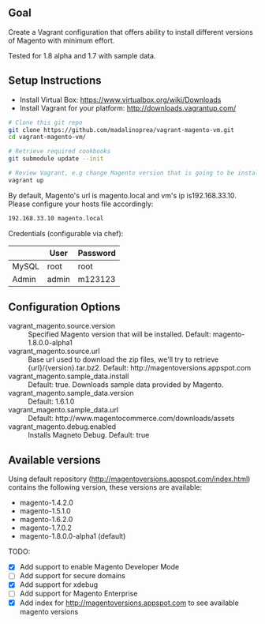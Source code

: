 Goal
------------------
Create a Vagrant configuration that offers ability to install different versions of Magento with minimum effort.

Tested for 1.8 alpha and 1.7 with sample data.

Setup Instructions
-------------------
 * Install Virtual Box: https://www.virtualbox.org/wiki/Downloads
 * Install Vagrant for your platform: http://downloads.vagrantup.com/

```bash
# Clone this git repo
git clone https://github.com/madalinoprea/vagrant-magento-vm.git
cd vagrant-magento-vm/

# Retrieve required cookbooks
git submodule update --init

# Review Vagrant, e.g change Magento version that is going to be installed
vagrant up
```

By default, Magento's url is magento.local and vm's ip is192.168.33.10. Please configure your hosts file accordingly:
```bash
192.168.33.10 magento.local
```

Credentials (configurable via chef):

 
|       | User  | Password |
| ----- | ------| -------- |
| MySQL | root  | root     |
| Admin | admin | m123123 |



Configuration Options
---------------------
<dl>

<dt>vagrant_magento.source.version</dt>
<dd>Specified Magento version that will be installed.  Default: magento-1.8.0.0-alpha1</dd>

<dt>vagrant_magento.source.url</dt>
<dd>Base url used to download the zip files, we'll try to retrieve {url}/{version}.tar.bz2. Default: http://magentoversions.appspot.com</dd>
 
<dt>vagrant_magento.sample_data.install</dt>
<dd>Default: true. Downloads sample data provided by Magento.</dd>

<dt>vagrant_magento.sample_data.version</dt>
<dd>Default: 1.6.1.0</dd>

<dt>vagrant_magento.sample_data.url</dt>
<dd>Default: http://www.magentocommerce.com/downloads/assets</dt>
 
<dt>vagrant_magento.debug.enabled</dt>
<dd>Installs Magneto Debug. Default: true</dd>

</dl>

Available versions
--------------------
 
Using default repository (http://magentoversions.appspot.com/index.html) contains the following version, these versions
are available:

 * magento-1.4.2.0
 * magento-1.5.1.0
 * magento-1.6.2.0
 * magento-1.7.0.2
 * magento-1.8.0.0-alpha1 (default)

TODO:
- [x] Add support to enable Magento Developer Mode
- [ ] Add support for secure domains
- [x] Add support for xdebug
- [ ] Add support for Magento Enterprise
- [x] Add index for http://magentoversions.appspot.com to see available magento versions
